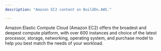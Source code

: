 ```yaml
---
description: "Amazon EC2 content on BuildOn.AWS."

---
```

Amazon Elastic Compute Cloud (Amazon EC2) offers the broadest and deepest compute platform, with over 600 instances and choice of the latest processor, storage, networking, operating system, and purchase model to help you best match the needs of your workload.
